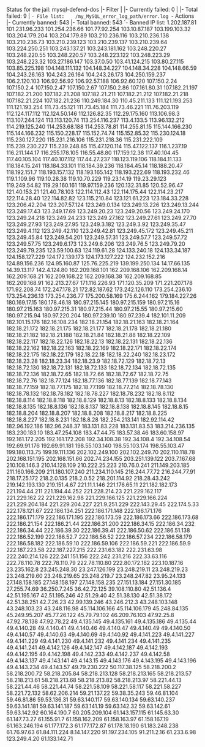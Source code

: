 Status for the jail: mysql-defend-dos
|- Filter
|  |- Currently failed:	0
|  |- Total failed:	9
|  `- File list:	/my_MySQL_error_log_path/error.log
`- Actions
   |- Currently banned:	543
   |- Total banned:	543
   `- Banned IP list:	1.202.187.81 101.231.96.233 101.254.236.66 101.77.92.254 103.10.87.187 103.199.103.32 103.204.179.204 103.204.179.89 103.210.236.116 103.210.236.138 103.210.236.73 103.210.239.123 103.210.239.137 103.210.239.64 103.224.250.251 103.243.137.21 103.243.181.162 103.248.220.27 103.248.220.55 103.248.220.57 103.248.223.122 103.248.223.29 103.248.223.32 103.27.186.147 103.37.0.50 103.41.124.215 103.80.27.115 103.85.225.198 104.148.111.132 104.148.34.227 104.148.34.228 104.148.66.59 104.243.26.163 104.243.26.164 104.243.26.173 104.250.159.237 106.2.120.103 106.92.56.92 106.92.57.188 106.92.60.120 107.150.2.24 107.150.2.4 107.150.2.47 107.150.2.67 107.150.2.86 107.161.80.31 107.182.21.197 107.182.21.200 107.182.21.208 107.182.21.211 107.182.21.212 107.182.21.218 107.182.21.224 107.182.21.236 110.249.184.30 110.45.211.133 111.121.193.253 111.121.193.254 111.73.45.121 111.73.45.184 111.73.46.221 111.76.203.119 112.124.117.112 112.124.50.146 112.126.82.35 112.29.175.160 113.106.98.3 113.107.244.124 113.113.120.74 113.254.116.237 113.4.133.5 113.96.132.212 114.219.125.240 114.253.68.188 114.253.78.81 114.255.81.15 115.144.166.230 115.144.166.232 115.150.228.17 115.152.74.74 115.152.85.32 115.230.124.18 115.230.127.220 115.231.216.106 115.231.218.36 115.231.222.109 115.239.230.227 115.239.248.85 115.47.120.114 115.47.122.137 116.1.237.19 116.211.144.17 116.255.178.105 116.55.48.80 117.159.12.38 117.40.104.45 117.40.105.104 117.40.107.112 117.44.27.237 118.123.119.106 118.184.11.133 118.184.15.241 118.184.33.101 118.184.39.236 118.184.45.14 118.188.20.47 118.192.151.7 118.193.157.132 118.193.165.142 118.193.222.69 118.193.232.46 119.1.109.96 119.10.28.38 119.10.70.229 119.23.14.19 119.23.29.123 119.249.54.82 119.29.160.161 119.97.159.236 120.132.31.85 120.52.96.47 121.40.153.21 121.40.78.103 122.114.112.43 122.114.175.44 122.114.23.217 122.114.28.40 122.114.82.82 123.115.210.84 123.121.61.223 123.184.33.228 123.206.42.204 123.207.57.124 123.249.0.134 123.249.13.226 123.249.13.244 123.249.17.43 123.249.17.69 123.249.20.23 123.249.20.56 123.249.24.170 123.249.24.218 123.249.24.233 123.249.27.162 123.249.27.61 123.249.27.70 123.249.27.93 123.249.27.95 123.249.3.182 123.249.3.92 123.249.35.47 123.249.4.112 123.249.42.110 123.249.42.81 123.249.45.172 123.249.45.211 123.249.45.84 123.249.54.201 123.249.57.31 123.249.57.7 123.249.57.72 123.249.57.75 123.249.6.173 123.249.6.206 123.249.76.5 123.249.79.20 123.249.79.235 123.59.100.63 124.119.61.28 124.133.240.18 124.133.34.187 124.158.127.229 124.172.139.173 124.173.127.222 124.232.152.216 124.89.156.236 124.95.160.87 125.76.225.219 139.199.250.134 14.17.66.135 14.39.13.117 142.4.124.80 162.209.168.101 162.209.168.106 162.209.168.14 162.209.168.21 162.209.168.22 162.209.168.38 162.209.168.85 162.209.168.91 162.213.27.67 171.116.226.93 171.120.35.209 171.221.207.178 171.92.208.74 172.247.178.21 172.82.187.62 173.242.126.110 173.254.236.10 173.254.236.13 173.254.236.77 175.200.58.169 175.6.244.162 179.184.227.26 180.169.17.15 180.178.46.18 180.97.215.145 180.97.215.159 180.97.215.16 180.97.215.163 180.97.215.31 180.97.215.44 180.97.215.55 180.97.215.60 180.97.215.94 180.97.220.204 180.97.239.10 180.97.239.4 182.101.11.209 182.101.15.176 182.16.108.234 182.18.21.154 182.18.21.163 182.18.21.164 182.18.21.172 182.18.21.175 182.18.21.177 182.18.21.178 182.18.21.180 182.18.21.182 182.18.21.188 182.18.21.84 182.18.21.88 182.18.22.109 182.18.22.117 182.18.22.126 182.18.22.13 182.18.22.131 182.18.22.136 182.18.22.162 182.18.22.163 182.18.22.169 182.18.22.171 182.18.22.174 182.18.22.175 182.18.22.179 182.18.22.18 182.18.22.240 182.18.23.172 182.18.23.28 182.18.23.34 182.18.23.9 182.18.72.129 182.18.72.13 182.18.72.130 182.18.72.131 182.18.72.133 182.18.72.134 182.18.72.135 182.18.72.136 182.18.72.65 182.18.72.66 182.18.72.67 182.18.72.75 182.18.72.76 182.18.77.124 182.18.77.136 182.18.77.139 182.18.77.143 182.18.77.159 182.18.77.175 182.18.77.199 182.18.77.214 182.18.78.130 182.18.78.132 182.18.78.182 182.18.78.227 182.18.78.232 182.18.8.112 182.18.8.114 182.18.8.118 182.18.8.129 182.18.8.13 182.18.8.133 182.18.8.134 182.18.8.135 182.18.8.136 182.18.8.137 182.18.8.138 182.18.8.145 182.18.8.15 182.18.8.204 182.18.8.207 182.18.8.208 182.18.8.217 182.18.8.225 182.18.8.227 182.18.8.231 182.18.8.28 182.254.213.141 182.92.114.42 182.96.192.186 182.96.248.37 183.131.83.228 183.131.83.53 183.214.236.135 183.230.183.10 183.47.254.108 183.47.44.75 183.57.38.46 183.60.158.97 192.161.172.205 192.161.172.208 192.34.108.38 192.34.108.4 192.34.108.54 192.69.91.176 192.69.91.181 198.55.103.140 198.55.103.174 198.55.103.47 199.180.113.75 199.19.111.136 202.102.249.100 202.102.249.70 202.110.118.78 202.168.151.195 202.168.151.66 202.74.234.155 203.251.139.122 203.7.167.68 210.108.146.3 210.14.128.109 210.222.25.223 210.76.0.241 211.149.203.185 211.160.166.209 211.180.107.240 211.234.110.145 216.244.77.72 216.244.77.91 218.17.25.172 218.2.0.135 218.2.0.52 218.201.114.92 218.28.43.242 219.142.193.130 219.151.4.67 221.11.1.146 221.176.65.11 221.182.182.173 221.194.44.211 221.194.44.252 221.228.214.23 221.229.162.117 221.229.162.22 221.229.162.98 221.229.166.125 221.229.166.224 221.229.204.184 221.229.204.227 221.9.251.229 222.143.29.45 222.174.5.33 222.178.121.67 222.186.134.251 222.186.171.148 222.186.171.176 222.186.171.179 222.186.171.195 222.186.173.59 222.186.173.66 222.186.173.68 222.186.21.154 222.186.21.44 222.186.31.200 222.186.34.15 222.186.34.232 222.186.34.44 222.186.39.30 222.186.39.41 222.186.50.62 222.186.51.138 222.186.52.199 222.186.52.7 222.186.56.52 222.186.57.234 222.186.58.179 222.186.58.182 222.186.59.10 222.186.59.106 222.186.59.221 222.186.59.9 222.187.223.58 222.187.227.215 222.231.63.182 222.231.63.98 222.240.214.126 222.241.151.156 222.242.231.216 222.33.63.116 222.78.110.78 222.78.110.79 222.78.110.80 222.80.172.182 223.10.187.16 23.235.162.8 23.245.248.30 23.247.126.199 23.248.219.11 23.248.219.23 23.248.219.60 23.248.219.65 23.248.219.7 23.248.247.82 23.95.24.133 27.148.158.185 27.148.158.197 27.148.158.235 27.151.13.184 27.151.30.185 27.255.74.69 36.250.7.245 36.42.72.125 39.108.110.80 42.51.136.4 42.51.195.167 42.51.195.246 42.51.29.40 42.51.38.130 42.51.38.172 42.51.38.251 42.7.26.23 42.99.139.246 43.246.212.3 43.248.103.148 43.248.103.23 43.248.116.98 45.114.106.166 45.114.106.179 45.248.84.135 45.249.95.207 45.77.26.122 45.79.79.102 46.209.76.103 47.92.25.8 47.92.78.138 47.92.78.22 49.4.135.145 49.4.135.161 49.4.135.186 49.4.135.44 49.4.140.28 49.4.140.41 49.4.140.46 49.4.140.47 49.4.140.49 49.4.140.50 49.4.140.57 49.4.140.63 49.4.140.69 49.4.140.92 49.4.141.223 49.4.141.227 49.4.141.229 49.4.141.230 49.4.141.232 49.4.141.234 49.4.141.235 49.4.141.241 49.4.142.126 49.4.142.147 49.4.142.187 49.4.142.193 49.4.142.195 49.4.142.198 49.4.142.233 49.4.142.237 49.4.142.58 49.4.143.137 49.4.143.141 49.4.143.15 49.4.143.176 49.4.143.195 49.4.143.196 49.4.143.234 49.4.143.57 49.79.230.222 50.117.38.125 58.218.200.2 58.218.200.72 58.218.205.84 58.218.213.128 58.218.213.165 58.218.213.57 58.218.213.61 58.218.213.68 58.218.213.82 58.218.213.97 58.221.44.13 58.221.44.46 58.221.44.74 58.221.58.109 58.221.58.117 58.221.58.227 58.221.72.132 58.62.206.214 59.21.137.22 59.38.35.243 59.46.81.104 59.46.81.86 59.53.136.31 59.63.140.117 59.63.140.134 59.63.140.237 59.63.141.181 59.63.141.187 59.63.141.19 59.63.142.32 59.63.142.61 59.63.142.92 60.164.190.7 60.205.209.104 61.143.157.115 61.145.63.30 61.147.73.27 61.155.91.7 61.158.162.209 61.158.163.97 61.158.167.19 61.163.246.194 61.177.172.3 61.177.172.87 61.178.18.190 61.183.248.238 61.76.97.63 61.84.111.224 8.14.147.220 91.197.234.105 91.211.2.16 61.233.6.98 123.249.4.20 61.133.142.71
